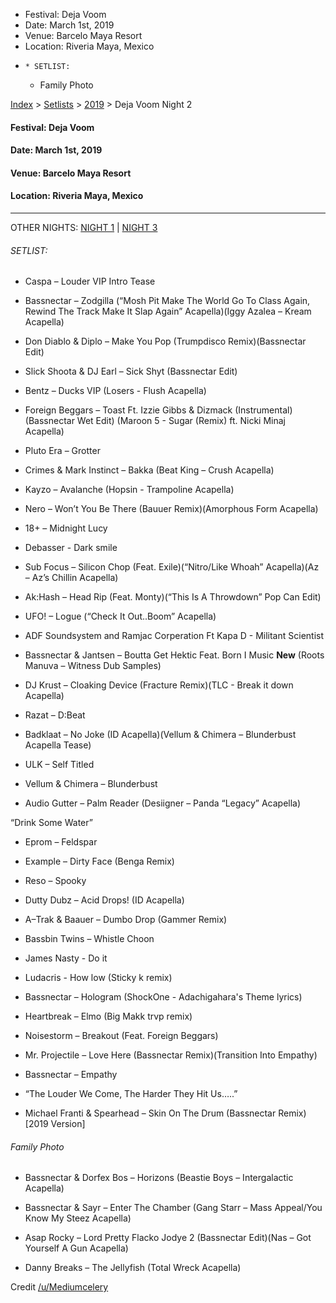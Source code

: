   * Festival: Deja Voom
  * Date: March 1st, 2019
  * Venue: Barcelo Maya Resort
  * Location: Riveria Maya, Mexico
  *     * SETLIST:
    * Family Photo

[Index](https://www.reddit.com/r/bassnectar/wiki/index) >
[Setlists](https://www.reddit.com/r/bassnectar/wiki/interactive/setlists) >
[2019](https://www.reddit.com/r/bassnectar/wiki/interactive/setlists/2019) >
Deja Voom Night 2

#### **Festival:** Deja Voom

#### **Date:** March 1st, 2019

#### **Venue:** Barcelo Maya Resort

#### **Location:** Riveria Maya, Mexico



* * *

OTHER NIGHTS: [NIGHT 1](https://www.reddit.com/r/bassnectar/wiki/interactive/setlists/2019/dejavoomnightone) | [NIGHT 3](https://www.reddit.com/r/bassnectar/wiki/interactive/setlists/2019/dejavoomnightthree)

###### SETLIST:

  * Caspa – Louder VIP Intro Tease

  * Bassnectar – Zodgilla (“Mosh Pit Make The World Go To Class Again, Rewind The Track Make It Slap Again” Acapella)(Iggy Azalea – Kream Acapella)

  * Don Diablo & Diplo – Make You Pop (Trumpdisco Remix)(Bassnectar Edit)

  * Slick Shoota & DJ Earl – Sick Shyt (Bassnectar Edit)

  * Bentz – Ducks VIP (Losers - Flush Acapella)

  * Foreign Beggars – Toast Ft. Izzie Gibbs & Dizmack (Instrumental)(Bassnectar Wet Edit) (Maroon 5 - Sugar (Remix) ft. Nicki Minaj Acapella)

  * Pluto Era – Grotter

  * Crimes & Mark Instinct – Bakka (Beat King – Crush Acapella)

  * Kayzo – Avalanche (Hopsin - Trampoline Acapella)

  * Nero – Won’t You Be There (Bauuer Remix)(Amorphous Form Acapella)

  * 18+ – Midnight Lucy

  * Debasser - Dark smile

  * Sub Focus – Silicon Chop (Feat. Exile)(“Nitro/Like Whoah” Acapella)(Az – Az’s Chillin Acapella)

  * Ak:Hash – Head Rip (Feat. Monty)(“This Is A Throwdown” Pop Can Edit)

  * UFO! – Logue (“Check It Out..Boom” Acapella)

  * ADF Soundsystem and Ramjac Corperation Ft Kapa D - Militant Scientist 

  * Bassnectar & Jantsen – Boutta Get Hektic Feat. Born I Music **New** (Roots Manuva – Witness Dub Samples)

  * DJ Krust – Cloaking Device (Fracture Remix)(TLC - Break it down Acapella)

  * Razat – D:Beat

  * Badklaat – No Joke (ID Acapella)(Vellum & Chimera – Blunderbust Acapella Tease)

  * ULK – Self Titled

  * Vellum & Chimera – Blunderbust

  * Audio Gutter – Palm Reader (Desiigner – Panda “Legacy” Acapella)

“Drink Some Water”

  * Eprom – Feldspar

  * Example – Dirty Face (Benga Remix)

  * Reso – Spooky

  * Dutty Dubz – Acid Drops! (ID Acapella)

  * A–Trak & Baauer – Dumbo Drop (Gammer Remix)

  * Bassbin Twins – Whistle Choon

  * James Nasty - Do it

  * Ludacris - How low (Sticky k remix)

  * Bassnectar – Hologram (ShockOne - Adachigahara's Theme lyrics)

  * Heartbreak – Elmo (Big Makk trvp remix)

  * Noisestorm – Breakout (Feat. Foreign Beggars)

  * Mr. Projectile – Love Here (Bassnectar Remix)(Transition Into Empathy)

  * Bassnectar – Empathy

  * “The Louder We Come, The Harder They Hit Us…..”

  * Michael Franti & Spearhead – Skin On The Drum (Bassnectar Remix)[2019 Version]

###### Family Photo

  * Bassnectar & Dorfex Bos – Horizons (Beastie Boys – Intergalactic Acapella)

  * Bassnectar & Sayr – Enter The Chamber (Gang Starr – Mass Appeal/You Know My Steez Acapella)

  * Asap Rocky – Lord Pretty Flacko Jodye 2 (Bassnectar Edit)(Nas – Got Yourself A Gun Acapella)

  * Danny Breaks – The Jellyfish (Total Wreck Acapella)

Credit [/u/Mediumcelery](/u/Mediumcelery)

